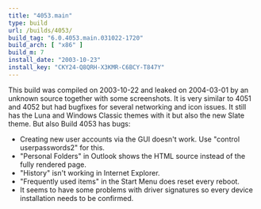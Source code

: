 ```yaml
---
title: "4053.main"
type: build
url: /builds/4053/
build_tag: "6.0.4053.main.031022-1720"
build_arch: [ "x86" ]
build_m: 7
install_date: "2003-10-23"
install_key: "CKY24-Q8QRH-X3KMR-C6BCY-T847Y"
---
```


This build was compiled on 2003-10-22 and leaked on 2004-03-01 by an unknown source together with some screenshots. It is very similar to 4051 and 4052 but had bugfixes for several networking and icon issues. It still has the Luna and Windows Classic themes with it but also the new Slate theme.
But also Build 4053 has bugs:

* Creating new user accounts via the GUI doesn't work. Use "control userpasswords2" for this.
* "Personal Folders" in Outlook shows the HTML source instead of the fully rendered page.
* "History" isn't working in Internet Explorer.
* "Frequently used items" in the Start Menu does reset every reboot.
* It seems to have some problems with driver signatures so every device installation needs to be confirmed.
